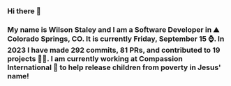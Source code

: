 ### Hi there 👋

### My name is Wilson Staley and I am a Software Developer in ⛰ Colorado Springs, CO.  It is currently Friday, September 15 ⌚. In 2023 I have made 292 commits, 81 PRs, and contributed to 19 projects 👨‍💻. I am currently working at Compassion International 🏢 to help release children from poverty in Jesus' name!